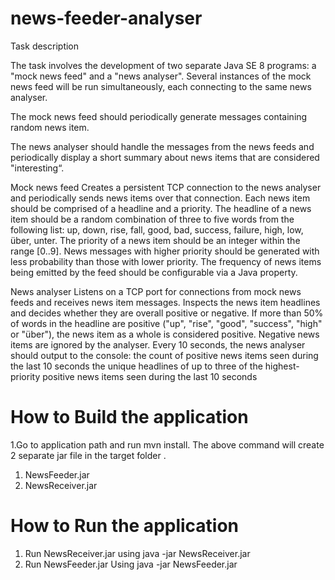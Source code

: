 # news-feeder-analyser
Task description

The task involves the development of two separate Java SE 8 programs: a "mock news feed" and a "news analyser". Several instances of the mock news feed will be run simultaneously, each connecting to the same news analyser.

The mock news feed should periodically generate messages containing random news item.

The news analyser should handle the messages from the news feeds and periodically display a short summary about news items that are considered "interesting“.


Mock news feed
Creates a persistent TCP connection to the news analyser and periodically sends news items over that connection. Each news item should be comprised of a headline and a priority.
The headline of a news item should be a random combination of three to five words from the following list: up, down, rise, fall, good, bad, success, failure, high, low, über, unter.
The priority of a news item should be an integer within the range [0..9]. News messages with higher priority should be generated with less probability than those with lower priority.
The frequency of news items being emitted by the feed should be configurable via a Java property.

News analyser
Listens on a TCP port for connections from mock news feeds and receives news item messages.
Inspects the news item headlines and decides whether they are overall positive or negative. If more than 50% of words in the headline are positive ("up", "rise", "good", "success", "high" or "über"), the news item as a whole is considered positive. Negative news items are ignored by the analyser.
Every 10 seconds, the news analyser should output to the console:
the count of positive news items seen during the last 10 seconds
the unique headlines of up to three of the highest-priority positive news items seen during the last 10 seconds

# How to Build the application 
1.Go to application path and run mvn install.
The above command will create 2 separate jar file in the target folder . 
1. NewsFeeder.jar
2. NewsReceiver.jar

# How to Run the application 
  1. Run  NewsReceiver.jar using java -jar NewsReceiver.jar
  2. Run NewsFeeder.jar Using java -jar NewsFeeder.jar
